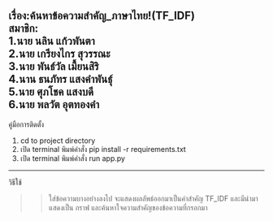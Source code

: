 เรื่อง:ค้นหาข้อความสำคัญ_ภาษาไทย!(TF_IDF) <br />
สมาชิก: <br />
1.นาย นลิน แก้วพันตา<br />
2.นาย เกรียงไกร สุวรรณะ<br />
3.นาย พันธ์วัล เมื้ยนสิริ<br />
4.นาน ธนภัทร แสงคำพันธุ์<br />
5.นาย ศุภโชค แสงบดี<br />
6.นาย พลวัต อุตทองคำ <br />
---------------------------------------------------------
คู่มือการติดตั้ง
1. cd to project directory
2. เปิด terminal พิมพ์คำสั่ง pip install -r requirements.txt
3. เปิด terminal พิมพ์คำสั่ง run app.py <br />
---------------------------------------------------------
วิธีใช้ <br />
>> ใส่ข้อความบางอย่างลงไป จะแสดงผลลัพธ์ออกมาเป็นคำสำคัญ TF_IDF 
>> และมีนำมาแสดงเป็น กราฟ และค้นหาใจความสำคัญของข้อความที่กรอกมา
